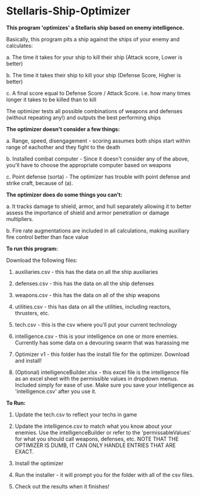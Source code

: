 # Stellaris-Ship-Optimizer
<b>This program 'optimizes' a Stellaris ship based on enemy intelligence.</b>

Basically, this program pits a ship against the ships of your enemy and calculates:

a. The time it takes for your ship to kill their ship (Attack score, Lower is better)

b. The time it takes their ship to kill your ship (Defense Score, Higher is better)

c. A final score equal to Defense Score / Attack Score. i.e. how many times longer it takes to be killed than to kill

The optimizer tests all possible combinations of weapons and defenses (without repeating any!) and outputs the best performing ships


<b>The optimizer doesn't consider a few things:</b>

a. Range, speed, disengagement - scoring assumes both ships start within range of eachother and they fight to the death

b. Installed combat computer - Since it doesn't consider any of the above, you'll have to choose the appropriate computer based on weapons

c. Point defense (sorta) - The optimizer has trouble with point defense and strike craft, because of (a).


<b>The optimizer does do some things you can't:</b>

a. It tracks damage to shield, armor, and hull separately allowing it to better assess the importance of shield and armor penetration or damage multipliers.

b. Fire rate augmentations are included in all calculations, making auxiliary fire control better than face value


<b>To run this program:</b>

Download the following files:

1. auxiliaries.csv - this has the data on all the ship auxiliaries

2. defenses.csv - this has the data on all the ship defenses

3. weapons.csv - this has the data on all of the ship weapons

4. utilities.csv - this has data on all the utilities, including reactors, thrusters, etc.

5. tech.csv - this is the csv where you'll put your current technology

6. intelligence.csv - this is your intelligence on one or more enemies. Currently has some data on a devouring swarm that was harassing me

7. Optimizer v1 - this folder has the install file for the optimizer. Download and install!

8. (Optional) intelligenceBuilder.xlsx - this excel file is the intelligence file as an excel sheet with the permissible values in dropdown menus. Included simply for ease of use. Make sure you save your intelligence as 'intelligence.csv' after you use it.


<b>To Run:</b>

1. Update the tech.csv to reflect your techs in game

2. Update the intelligence.csv to match what you know about your enemies. Use the intelligenceBuilder or refer to the 'permissableValues' for what you should call weapons, defenses, etc. NOTE THAT THE OPTIMIZER IS DUMB, IT CAN ONLY HANDLE ENTRIES THAT ARE EXACT.

3. Install the optimizer

4. Run the installer - it will prompt you for the folder with all of the csv files.

5. Check out the results when it finishes!

